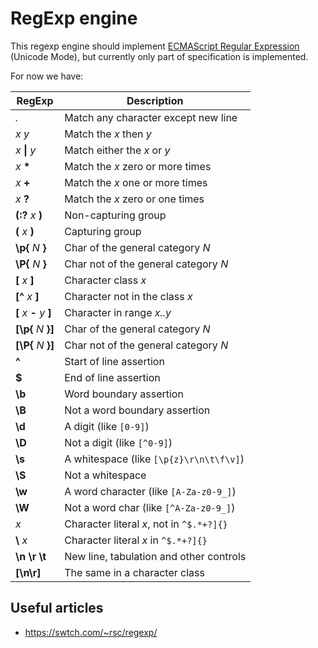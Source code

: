 # RegExp engine

This regexp engine should implement
[ECMAScript Regular Expression](https://tc39.es/ecma262/#sec-regexp-regular-expression-objects)
(Unicode Mode), but currently only part of specification is implemented.

For now we have:

|  RegExp                   | Description                               |
| ------------------------- | ----------------------------------------- |
| *.*                       | Match any character except new line       |
| *x* *y*                   | Match the *x* then *y*                    |
| *x* **\|** *y*            | Match either the *x* or *y*               |
| *x* **\***                | Match the *x* zero or more times          |
| *x* **+**                 | Match the *x* one or more times           |
| *x* **?**                 | Match the *x* zero or one times           |
| **(:?** *x* **)**         | Non-capturing group                       |
| **(** *x* **)**           | Capturing group                           |
| **\p{** *N* **}**         | Char of the general category *N*          |
| **\P{** *N* **}**         | Char not of the general category *N*      |
| **[** *x* **]**           | Character class *x*                       |
| **[^** *x* **]**          | Character not in the class *x*            |
| **[** *x* **-** *y* **]** | Character in range *x..y*                 |
| **[\p{** *N* **}]**       | Char of the general category *N*          |
| **[\P{** *N* **}]**       | Char not of the general category *N*      |
| **^**                     | Start of line assertion                   |
| **$**                     | End of line assertion                     |
| **\b**                    | Word boundary assertion                   |
| **\B**                    | Not a word boundary assertion             |
| **\d**                    | A digit (like `[0-9]`)                    |
| **\D**                    | Not a digit (like `[^0-9]`)               |
| **\s**                    | A whitespace (like `[\p{z}\r\n\t\f\v]`)   |
| **\S**                    | Not a whitespace                          |
| **\w**                    | A word character (like `[A-Za-z0-9_]`)    |
| **\W**                    | Not a word char (like `[^A-Za-z0-9_]`)    |
| *x*                       | Character literal *x*, not in `^$.*+?]{}` |
| **\\** *x*                | Character literal *x* in `^$.*+?]{}`      |
| **\\n** **\\r** **\\t**   | New line, tabulation and other controls   |
| **[\\n\\r]**              | The same in a character class             |

## Useful articles

* https://swtch.com/~rsc/regexp/
